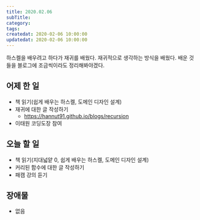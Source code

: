 ```yaml
---
title: 2020.02.06
subTitle:
category:
tags:
createdat: 2020-02-06 10:00:00
updatedat: 2020-02-06 10:00:00
---
```


하스켈을 배우려고 하다가 재귀를 배웠다. 재귀적으로 생각하는 방식을 배웠다. 배운 것들을 블로그에 조금씩이라도 정리해봐야겠다.

## 어제 한 일

* 책 읽기(쉽게 배우는 하스켈, 도메인 디자인 설계)
* 재귀에 대한 글 작성하기
  * <https://hannut91.github.io/blogs/recursion>
* 이태원 코딩도장 참여

## 오늘 할 일

* 책 읽기(지대넓얕 0, 쉽게 배우는 하스켈, 도메인 디자인 설계)
* 커리된 함수에 대한 글 작성하기
* 패캠 강의 듣기

## 장애물

* 없음
